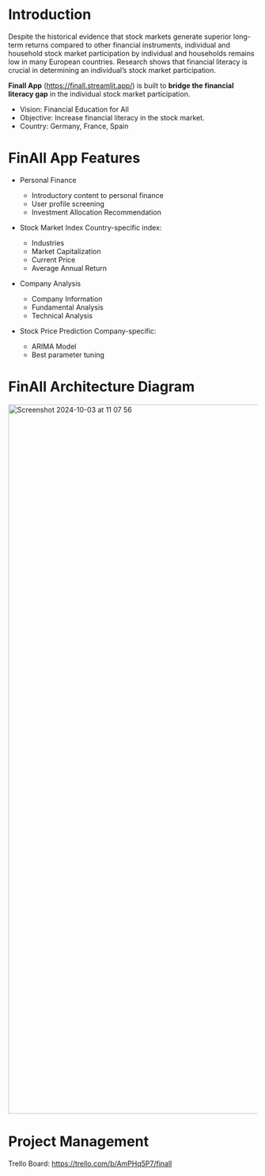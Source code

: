 # Introduction
Despite the historical evidence that stock markets generate superior long-term returns compared to other financial instruments, individual and household stock market participation by individual and households remains low in many European countries.
Research shows that financial literacy is crucial in determining an individual’s stock market participation.

**Finall App** (https://finall.streamlit.app/) is built to **bridge the financial literacy gap** in the individual stock market participation.

- Vision: Financial Education for All
- Objective: Increase financial literacy in the stock market.
- Country: Germany, France, Spain

# FinAll App Features
- Personal Finance
  - Introductory content to personal finance
  - User profile screening
  - Investment Allocation Recommendation
   
- Stock Market Index
  Country-specific index:
  - Industries
  - Market Capitalization
  - Current Price
  - Average Annual Return

- Company Analysis
  - Company Information
  - Fundamental Analysis
  - Technical Analysis
    
- Stock Price Prediction
  Company-specific:
  - ARIMA Model
  - Best parameter tuning
  
# FinAll Architecture Diagram

<img width="1433" alt="Screenshot 2024-10-03 at 11 07 56" src="https://github.com/user-attachments/assets/3951724a-7f9b-4557-b0e4-7762bcd43cab">

# Project Management

Trello Board: https://trello.com/b/AmPHq5P7/finall
